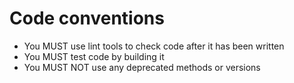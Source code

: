 #  Code conventions

- You MUST use lint tools to check code after it has been written
- You MUST test code by building it
- You MUST NOT use any deprecated methods or versions